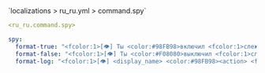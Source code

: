 <!--@include: @/parts/module/command/_spy.md#title-->
<!--@include: @/parts/words.md#path--> `localizations > ru_ru.yml > command.spy`

<!--@include: @/parts/module/command/_spy.md#explanation-->

<!--@include: @/parts/words.md#edit-->
```yaml
<ru_ru.command.spy>
```

<!--@include: @/parts/words.md#default-->
```yaml
spy:
  format-true: "<fcolor:1>[👁] Ты <color:#98FB98>включил <fcolor:1>слежку"
  format-false: "<fcolor:1>[👁] Ты <color:#F08080>выключил <fcolor:1>слежку"
  format-log: "<fcolor:1>[👁] <display_name> <color:#98FB98><action> <fcolor:1>→ <fcolor:2><message>"
```

<!--@include: @/parts/module/command/_spy.md#parameters-->
<!--@include: @/parts/module/command/_spy.md#localization-->